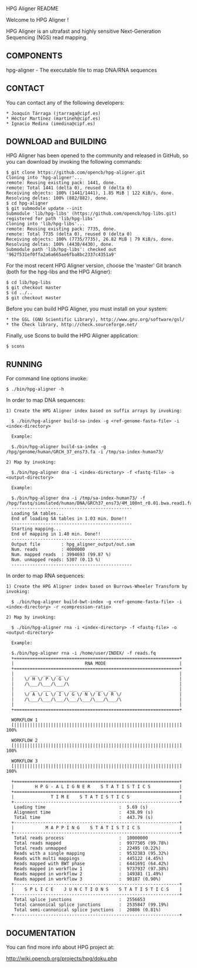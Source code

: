 HPG Aligner README

Welcome to HPG Aligner !

HPG Aligner is an ultrafast and highly sensitive Next-Generation Sequencing (NGS) read mapping.

COMPONENTS
----------

 hpg-aligner - The executable file to map DNA/RNA sequences


CONTACT
------- 
  You can contact any of the following developers:

    * Joaquín Tárraga (jtarraga@cipf.es)
    * Héctor Martínez (martineh@cipf.es)
    * Ignacio Medina (imedina@cipf.es)


DOWNLOAD and BUILDING
---------------------

  HPG Aligner has been opened to the community and released in GitHub, so you can download by invoking the following commands:

    $ git clone https://github.com/opencb/hpg-aligner.git
    Cloning into 'hpg-aligner'...
    remote: Reusing existing pack: 1441, done.
    remote: Total 1441 (delta 0), reused 0 (delta 0)
    Receiving objects: 100% (1441/1441), 1.85 MiB | 122 KiB/s, done.
    Resolving deltas: 100% (882/882), done.
    $ cd hpg-aligner
    $ git submodule update --init
    Submodule 'lib/hpg-libs' (https://github.com/opencb/hpg-libs.git) registered for path 'lib/hpg-libs'
    Cloning into 'lib/hpg-libs'...
    remote: Reusing existing pack: 7735, done.
    remote: Total 7735 (delta 0), reused 0 (delta 0)
    Receiving objects: 100% (7735/7735), 26.82 MiB | 79 KiB/s, done.
    Resolving deltas: 100% (4430/4430), done.
    Submodule path 'lib/hpg-libs': checked out '962f531ef0ffa2a6a665ae6fba8bc2337c4351a9'

  For the most recent HPG Aligner version, choose the 'master' Git branch (both for the hpg-libs and the HPG Aligner):

    $ cd lib/hpg-libs
    $ git checkout master
    $ cd ../..
    $ git checkout master


  Before you can build HPG Aligner, you must install on your system:

    * the GSL (GNU Scientific Library), http://www.gnu.org/software/gsl/
    * the Check library, http://check.sourceforge.net/

  Finally, use Scons to build the HPG Aligner application:

    $ scons


RUNNING
-------

  For command line options invoke:

    $ ./bin/hpg-aligner -h



  In order to map DNA sequences:

    1) Create the HPG Aligner index based on suffix arrays by invoking:

      $ ./bin/hpg-aligner build-sa-index -g <ref-genome-fasta-file> -i <index-directory>

      Example:

      $./bin/hpg-aligner build-sa-index -g /hpg/genome/human/GRCH_37_ens73.fa -i /tmp/sa-index-human73/ 

    2) Map by invoking:

      $./bin/hpg-aligner dna -i <index-directory> -f <fastq-file> -o <output-directory>

      Example:

      $./bin/hpg-aligner dna -i /tmp/sa-index-human73/ -f /hpg/fastq/simulated/human/DNA/GRCh37_ens73/4M_100nt_r0.01.bwa.read1.fastq 
      ----------------------------------------------
      Loading SA tables...
      End of loading SA tables in 1.03 min. Done!!
      ----------------------------------------------
      Starting mapping...
      End of mapping in 1.40 min. Done!!
      ----------------------------------------------
      Output file        : hpg_aligner_output/out.sam
      Num. reads         : 4000000
      Num. mapped reads  : 3994693 (99.87 %)
      Num. unmapped reads: 5307 (0.13 %)
      ----------------------------------------------


  In order to map RNA sequences:

    1) Create the HPG Aligner index based on Burrows-Wheeler Transform by invoking:

      $ ./bin/hpg-aligner build-bwt-index -g <ref-genome-fasta-file> -i <index-directory> -r <compression-ratio>

    2) Map by invoking:

      $ ./bin/hpg-aligner rna -i <index-directory> -f <fastq-file> -o <output-directory>

      Example:

      $./bin/hpg-aligner rna -i /home/user/INDEX/ -f reads.fq
      +===============================================================+
      |                           RNA MODE                            |
      +===============================================================+
      |      ___  ___  ___                                            |
      |    \/ H \/ P \/ G \/                                          |
      |    /\___/\___/\___/\                                          |
      |      ___  ___  ___  ___  ___  ___  ___                        |
      |    \/ A \/ L \/ I \/ G \/ N \/ E \/ R \/                      |
      |    /\___/\___/\___/\___/\___/\___/\___/\                      |
      |                                                               |
      +===============================================================+

      WORKFLOW 1
      [|||||||||||||||||||||||||||||||||||||||||||||||||||||||||||||||]  100%

      WORKFLOW 2
      [|||||||||||||||||||||||||||||||||||||||||||||||||||||||||||||||]  100%

      WORKFLOW 3
      [|||||||||||||||||||||||||||||||||||||||||||||||||||||||||||||||]  100%

      +===============================================================+
      |        H P G - A L I G N E R    S T A T I S T I C S           |
      +===============================================================+
      |              T I M E    S T A T I S T I C S                   |
      +---------------------------------------------------------------+
       Loading time                            :  5.69 (s)
       Alignment time                          :  438.09 (s)
       Total time                              :  443.79 (s)
      +---------------------------------------------------------------+
      |            M A P P I N G    S T A T I S T I C S               |
      +---------------------------------------------------------------+
       Total reads process                     :  10000000
       Total reads mapped                      :  9977505 (99.78%)
       Total reads unmapped                    :  22495 (0.22%)
       Reads with a single mapping             :  9532383 (95.32%)
       Reads with multi mappings               :  445122 (4.45%)
       Reads mapped with BWT phase             :  6441691 (64.42%)
       Reads mapped in workflow 1              :  9737937 (97.38%)
       Reads mapped in workflow 2              :  149381 (1.49%)
       Reads mapped in workflow 3              :  90187 (0.90%)
      +---------------------------------------------------------------+
      |    S P L I C E    J U N C T I O N S    S T A T I S T I C S    |
      +---------------------------------------------------------------+
       Total splice junctions                  :  2556653
       Total cannonical splice junctions       :  2535847 (99.19%)
       Total semi-cannonical splice junctions  :  20806 (0.81%)
      +---------------------------------------------------------------+


DOCUMENTATION
-------------


  You can find more info about HPG project at:

  http://wiki.opencb.org/projects/hpg/doku.php
